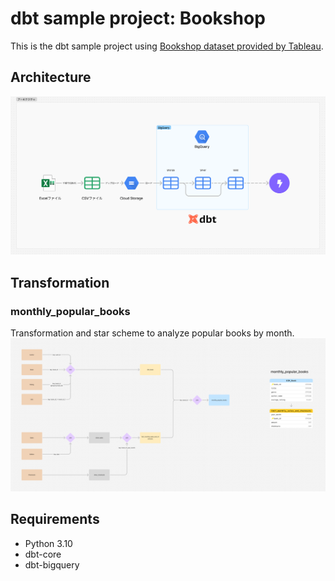 # dbt sample project: Bookshop

This is the dbt sample project using [Bookshop dataset provided by Tableau](https://help.tableau.com/current/pro/desktop/ja-jp/bookshop_data.htm).

## Architecture
![](./materials/architecture.png)

## Transformation
### monthly_popular_books
Transformation and star scheme to analyze popular books by month. 
![](./materials/trasform_star-scheme.png)

## Requirements
- Python 3.10
- dbt-core
- dbt-bigquery